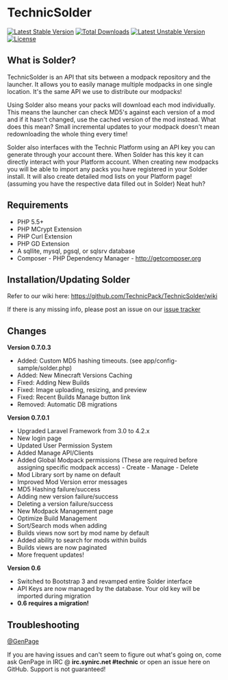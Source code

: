 TechnicSolder
=============

[![Latest Stable Version](https://poser.pugx.org/solder/solder/v/stable.svg)](https://packagist.org/packages/solder/solder) [![Total Downloads](https://poser.pugx.org/solder/solder/downloads.svg)](https://packagist.org/packages/solder/solder) [![Latest Unstable Version](https://poser.pugx.org/solder/solder/v/unstable.svg)](https://packagist.org/packages/solder/solder) [![License](https://poser.pugx.org/solder/solder/license.svg)](https://packagist.org/packages/solder/solder)

What is Solder?
--------------

TechnicSolder is an API that sits between a modpack repository and the launcher. It allows you to easily manage multiple modpacks in one single location. It's the same API we use to distribute our modpacks!

Using Solder also means your packs will download each mod individually. This means the launcher can check MD5's against each version of a mod and if it hasn't changed, use the cached version of the mod instead. What does this mean? Small incremental updates to your modpack doesn't mean redownloading the whole thing every time!

Solder also interfaces with the Technic Platform using an API key you can generate through your account there. When Solder has this key it can directly interact with your Platform account. When creating new modpacks you will be able to import any packs you have registered in your Solder install. It will also create detailed mod lists on your Platform page! (assuming you have the respective data filled out in Solder) Neat huh?

Requirements
-------------

* PHP 5.5+ 
* PHP MCrypt Extension
* PHP Curl Extension
* PHP GD Extension
* A sqllite, mysql, pgsql, or sqlsrv database
* Composer - PHP Dependency Manager - http://getcomposer.org

Installation/Updating Solder
-------------

Refer to our wiki here: https://github.com/TechnicPack/TechnicSolder/wiki

If there is any missing info, please post an issue on our [issue tracker](https://github.com/TechnicPack/TechnicSolder/issues)

Changes
---------------

**Version 0.7.0.3**
- Added: Custom MD5 hashing timeouts. (see app/config-sample/solder.php)
- Added: New Minecraft Versions Caching
- Fixed: Adding New Builds
- Fixed: Image uploading, resizing, and preview
- Fixed: Recent Builds Manage button link
- Removed: Automatic DB migrations

**Version 0.7.0.1**

-  Upgraded Laravel Framework from 3.0 to 4.2.x
-  New login page
-  Updated User Permission System
  -  Added Manage API/Clients
  -  Added Global Modpack permissions (These are required before assigning specific modpack access)
    -  Create
    -  Manage
    -  Delete
-  Mod Library sort by name on default
-  Improved Mod Version error messages
  -  MD5 Hashing failure/success
  -  Adding new version failure/success
  -  Deleting a version failure/success
-  New Modpack Management page
-  Optimize Build Management
  -  Sort/Search mods when adding
  -  Builds views now sort by mod name by default
  -  Added ability to search for mods within builds
  -  Builds views are now paginated
-  More frequent updates!

**Version 0.6**

-  Switched to Bootstrap 3 and revamped entire Solder interface
-  API Keys are now managed by the database. Your old key will be imported during migration
-  **0.6 requires a migration!**

Troubleshooting
---------------

[@GenPage](http://twitter.com/gen_page)

If you are having issues and can't seem to figure out what's going on, come ask GenPage in IRC @ **irc.synirc.net #technic** or open an issue here on GitHub. Support is not guaranteed!

